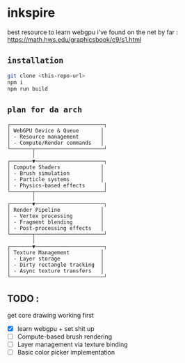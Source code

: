 # inkspire

best resource to learn webgpu i've found on the net by far : https://math.hws.edu/graphicsbook/c9/s1.html 

## `installation`
```sh
git clone <this-repo-url>
npm i
npm run build
```
## `plan for da arch`
```
┌──────────────────────────────┐
│ WebGPU Device & Queue       │
│ - Resource management       │
│ - Compute/Render commands   │
└───────┬──────────────────────┘
        │
┌───────▼──────────────────────┐
│ Compute Shaders             │
│ - Brush simulation          │
│ - Particle systems          │
│ - Physics-based effects      │
└───────┬──────────────────────┘
        │
┌───────▼──────────────────────┐
│ Render Pipeline             │
│ - Vertex processing         │
│ - Fragment blending         │
│ - Post-processing effects   │
└───────┬──────────────────────┘
        │
┌───────▼──────────────────────┐
│ Texture Management          │
│ - Layer storage             │
│ - Dirty rectangle tracking  │
│ - Async texture transfers   │
└──────────────────────────────┘
```

## TODO :
get core drawing working first
- [x] learn webgpu + set shit up
- [ ] Compute-based brush rendering
- [ ] Layer management via texture binding
- [ ] Basic color picker implementation